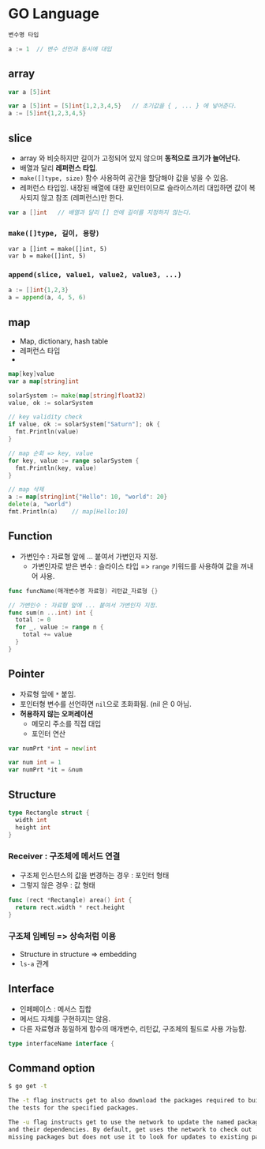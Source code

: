 # GO Language

```go
변수명 타입

a := 1  // 변수 선언과 동시에 대입
```

## array

```go
var a [5]int

var a [5]int = [5]int{1,2,3,4,5}   // 초기값을 { , ... } 에 넣어준다.
a := [5]int{1,2,3,4,5}
```

## slice

- array 와 비슷하지만 길이가 고정되어 있지 않으며 **동적으로 크기가 늘어난다.**
- 배열과 달리 **레퍼런스 타입**.
- `make([]type, size)` 함수 사용하여 공간을 할당해야 값을 넣을 수 있음.
- 레퍼런스 타입임. 내장된 배열에 대한 포인터이므로 슬라이스끼리 대입하면 값이 복사되지 않고 참조 (레퍼런스)만 한다.

```go
var a []int   // 배열과 달리 [] 안에 길이를 지정하지 않는다.
```

### `make([]type, 길이, 용량)`

```go
var a []int = make([]int, 5)
var b = make([]int, 5)
```

### `append(slice, value1, value2, value3, ...)`

```go
a := []int{1,2,3}
a = append(a, 4, 5, 6)
```

## map

- Map, dictionary, hash table
- 레퍼런스 타입
-

```go
map[key]value
var a map[string]int

solarSystem := make(map[string]float32)
value, ok := solarSystem

// key validity check
if value, ok := solarSystem["Saturn"]; ok {
  fmt.Println(value)
}

// map 순회 => key, value
for key, value := range solarSystem {
  fmt.Println(key, value)
}

// map 삭제
a := map[string]int{"Hello": 10, "world": 20}
delete(a, "world")
fmt.Println(a)    // map[Hello:10]
```

## Function

- 가변인수 : 자료형 앞에 ... 붙여서 가변인자 지정.
  - 가변인자로 받은 변수 : 슬라이스 타입 => `range` 키워드를 사용하여 값을 꺼내어 사용.

```go
func funcName(매개변수명 자료형) 리턴값_자료형 {}

// 가변인수 : 자료형 앞에 ... 붙여서 가변인자 지정.
func sum(n ...int) int {
  total := 0
  for _, value := range n {
    total += value
  }
}
```

## Pointer

- 자료형 앞에 `*` 붙임.
- 포인터형 변수를 선언하면 `nil`으로 초화화됨. (nil 은 0 아님.
- **허용하지 않는 오퍼레이션**
  - 메모리 주소를 직접 대입
  - 포인터 연산

```go
var numPrt *int = new(int

var num int = 1
var numPrt *it = &num
```

## Structure

```go
type Rectangle struct {
  width int
  height int
}
```

### Receiver : 구조체에 메서드 연결

- 구조체 인스턴스의 값을 변경하는 경우 : 포인터 형태
- 그렇지 않은 경우 : 값 형태

```go
func (rect *Rectangle) area() int {
  return rect.width * rect.height
}
```

### 구조체 임베딩 => 상속처럼 이용

- Structure in structure => embedding
- `ls-a` 관계

## Interface

- 인페페이스 : 메서스 집합
- 메서드 자체를 구현하지는 않음.
- 다른 자료형과 동일하게 함수의 매개변수, 리턴값, 구조체의 필드로 사용 가능함.

```go
type interfaceName interface {
```

## Command option

```bash
$ go get -t

The -t flag instructs get to also download the packages required to build
the tests for the specified packages.

The -u flag instructs get to use the network to update the named packages
and their dependencies. By default, get uses the network to check out
missing packages but does not use it to look for updates to existing packages.
```
